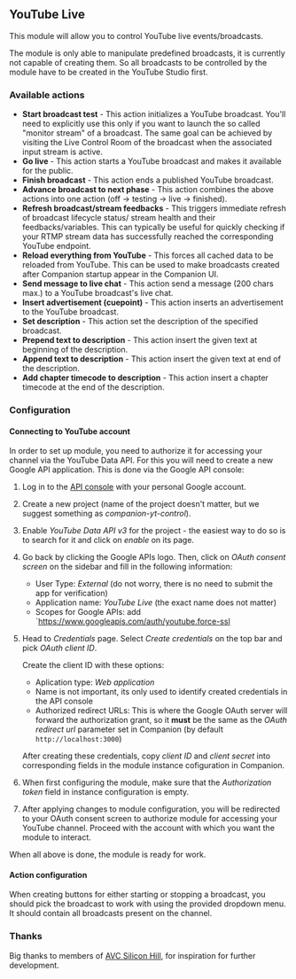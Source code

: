 ## YouTube Live

This module will allow you to control YouTube live events/broadcasts.

The module is only able to manipulate predefined broadcasts, it is currently not capable of creating them.
So all broadcasts to be controlled by the module have to be created in the YouTube Studio first.

### Available actions

- **Start broadcast test** - This action initializes a YouTube broadcast. You'll need to explicitly use this only if you want
  to launch the so called "monitor stream" of a broadcast. The same goal can be achieved by visiting the Live Control Room
  of the broadcast when the associated input stream is active.
- **Go live** - This action starts a YouTube broadcast and makes it available for the public.
- **Finish broadcast** - This action ends a published YouTube broadcast.
- **Advance broadcast to next phase** - This action combines the above actions into one action (off → testing → live → finished).
- **Refresh broadcast/stream feedbacks** - This triggers immediate refresh of broadcast lifecycle status/
  stream health and their feedbacks/variables. This can typically be useful for quickly checking if your RTMP
  stream data has successfully reached the corresponding YouTube endpoint.
- **Reload everything from YouTube** - This forces all cached data to be reloaded from YouTube. This can be
  used to make broadcasts created after Companion startup appear in the Companion UI.
- **Send message to live chat** - This action send a message (200 chars max.) to a YouTube broadcast's live chat.
- **Insert advertisement (cuepoint)** - This action inserts an advertisement to the YouTube broadcast.
- **Set description** - This action set the description of the specified broadcast.
- **Prepend text to description** - This action insert the given text at beginning of the description.
- **Append text to description** - This action insert the given text at end of the description.
- **Add chapter timecode to description** - This action insert a chapter timecode at the end of the description.

[ytapi]: https://developers.google.com/youtube/v3/live/docs/liveBroadcasts/transition

### Configuration

#### Connecting to YouTube account

In order to set up module, you need to authorize it for accessing your channel via the YouTube Data API.
For this you will need to create a new Google API application.
This is done via the Google API console:

1. Log in to the [API console](https://console.developers.google.com/) with your personal Google account.
2. Create a new project (name of the project doesn't matter, but we suggest something as _companion-yt-control_).
3. Enable _YouTube Data API v3_ for the project - the easiest way to do so is to search for it and click on _enable_ on its page.
4. Go back by clicking the Google APIs logo. Then, click on _OAuth consent screen_ on the sidebar and fill in the following information:
    - User Type: _External_ (do not worry, there is no need to submit the app for verification)
    - Application name: _YouTube Live_ (the exact name does not matter)
    - Scopes for Google APIs: add `https://www.googleapis.com/auth/youtube.force-ssl

5. Head to _Credentials_ page. Select _Create credentials_ on the top bar and pick _OAuth client ID_.

   Create the client ID with these options:
     - Aplication type: _Web application_
     - Name is not important, its only used to identify created credentials in the API console
     - Authorized redirect URLs: This is where the Google OAuth server will forward the authorization grant, so it
       **must** be the same as the _OAuth redirect url_ parameter set in Companion (by default `http://localhost:3000`)

    After creating these credentials, copy _client ID_ and _client secret_ into corresponding fields in the module instance cofiguration in Companion.

6. When first configuring the module, make sure that the _Authorization token_ field in instance configuration is empty.
7. After applying changes to module configuration, you will be redirected to your OAuth consent screen
   to authorize module for accessing your YouTube channel. Proceed with the account with which you want the module to interact.

When all above is done, the module is ready for work.

#### Action configuration

When creating buttons for either starting or stopping a broadcast,
you should pick the broadcast to work with using the provided dropdown menu.
It should contain all broadcasts present on the channel.

### Thanks

Big thanks to members of [AVC Silicon Hill](https://avc.sh.cvut.cz/), for inspiration for further development.
